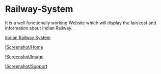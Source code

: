 # Railway-System
It is a well functionally working Website which will display the fair/cost and information about Indian Railway.

[Indian Railway System](https://indianrailway.netlify.app/)

[!Screenshot/Home](home.png)

[!Screenshot/Image](image.png)

[!Screenshot/Support](support.png)


